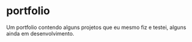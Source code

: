 # portfolio

Um portfolio contendo alguns projetos que eu mesmo fiz e testei, alguns ainda em desenvolvimento.
